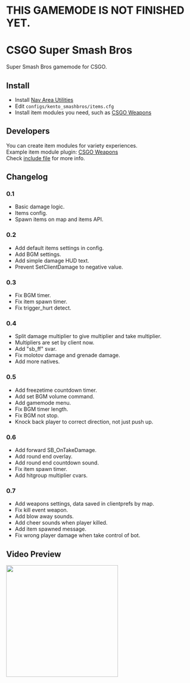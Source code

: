 # THIS GAMEMODE IS NOT FINISHED YET.

# CSGO Super Smash Bros
Super Smash Bros gamemode for CSGO.

## Install
- Install [Nav Area Utilities](https://forums.alliedmods.net/showthread.php?p=2607220#post2607220)
- Edit `configs/kento_smashbros/items.cfg`
- Install item modules you need, such as [CSGO Weapons](https://github.com/rogeraabbccdd/CSGO-Super-Smash-Bros-CSGOWeapons)

## Developers
You can create item modules for variety experiences.  
Example item module plugin: [CSGO Weapons](https://github.com/rogeraabbccdd/CSGO-Super-Smash-Bros-CSGOWeapons)  
Check [include file](https://github.com/rogeraabbccdd/CSGO-Super-Smash-Bros/blob/master/scripting/include/kento_smashbros.inc) for more info.

## Changelog
### 0.1
- Basic damage logic.
- Items config.
- Spawn items on map and items API.

### 0.2
- Add default items settings in config.
- Add BGM settings.
- Add simple damage HUD text.
- Prevent SetClientDamage to negative value.

### 0.3
- Fix BGM timer.
- Fix item spawn timer.
- Fix trigger_hurt detect.

### 0.4
- Split damage multiplier to give multiplier and take multiplier.
- Multipliers are set by client now.
- Add "sb_ff" svar.
- Fix molotov damage and grenade damage.
- Add more natives.

### 0.5
- Add freezetime countdown timer.
- Add set BGM volume command.
- Add gamemode menu.
- Fix BGM timer length.
- Fix BGM not stop.
- Knock back player to correct direction, not just push up.

### 0.6
- Add forward SB_OnTakeDamage.
- Add round end overlay.
- Add round end countdown sound.
- Fix item spawn timer.
- Add hitgroup multiplier cvars.

### 0.7
- Add weapons settings, data saved in clientprefs by map.
- Fix kill event weapon.
- Add blow away sounds.
- Add cheer sounds when player killed.
- Add item spawned message.
- Fix wrong player damage when take control of bot.

## Video Preview
<a href="https://www.youtube.com/watch?v=3M2km3ePzAY" target="_blank">
  <img height="300" src="https://i.ytimg.com/vi/3M2km3ePzAY/maxresdefault.jpg">
</a>
